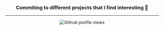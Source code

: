 <!DOCTYPE html>
<html lang="en">
<body>
  
<section align="center">
  <h3> Commiting to different projects that I find interesting 🧐 </h3>
</section>

<hr>
<section align="center">
  <img src="https://komarev.com/ghpvc/?username=anvarknian&label=Profile%20views&color=0e75b6&style=flat" alt="Github profile views">
</section>

</body>
</html>
